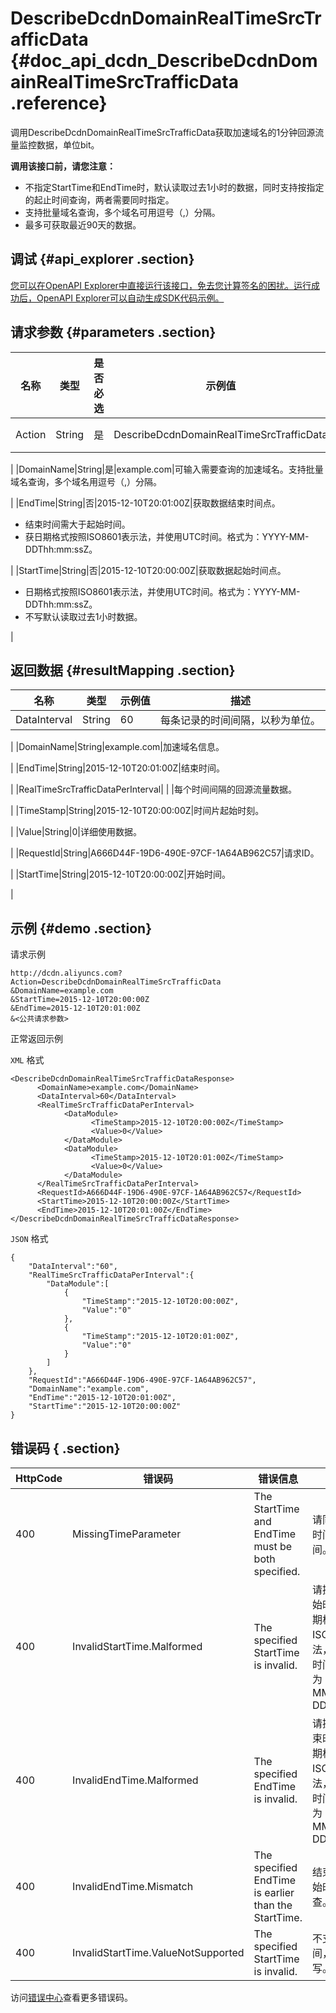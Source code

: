 # DescribeDcdnDomainRealTimeSrcTrafficData {#doc_api_dcdn_DescribeDcdnDomainRealTimeSrcTrafficData .reference}

调用DescribeDcdnDomainRealTimeSrcTrafficData获取加速域名的1分钟回源流量监控数据，单位bit。

 **调用该接口前，请您注意：** 

-   不指定StartTime和EndTime时，默认读取过去1小时的数据，同时支持按指定的起止时间查询，两者需要同时指定。
-   支持批量域名查询，多个域名可用逗号（,）分隔。
-   最多可获取最近90天的数据。

## 调试 {#api_explorer .section}

[您可以在OpenAPI Explorer中直接运行该接口，免去您计算签名的困扰。运行成功后，OpenAPI Explorer可以自动生成SDK代码示例。](https://api.aliyun.com/#product=dcdn&api=DescribeDcdnDomainRealTimeSrcTrafficData&type=RPC&version=2018-01-15)

## 请求参数 {#parameters .section}

|名称|类型|是否必选|示例值|描述|
|--|--|----|---|--|
|Action|String|是|DescribeDcdnDomainRealTimeSrcTrafficData|操作接口名，系统规定参数。取值：**DescribeDcdnDomainRealTimeSrcTrafficData**。

 |
|DomainName|String|是|example.com|可输入需要查询的加速域名。支持批量域名查询，多个域名用逗号（,）分隔。

 |
|EndTime|String|否|2015-12-10T20:01:00Z|获取数据结束时间点。

 -   结束时间需大于起始时间。
-   获日期格式按照ISO8601表示法，并使用UTC时间。格式为：YYYY-MM-DDThh:mm:ssZ。

 |
|StartTime|String|否|2015-12-10T20:00:00Z|获取数据起始时间点。

 -   日期格式按照ISO8601表示法，并使用UTC时间。格式为：YYYY-MM-DDThh:mm:ssZ。
-   不写默认读取过去1小时数据。

 |

## 返回数据 {#resultMapping .section}

|名称|类型|示例值|描述|
|--|--|---|--|
|DataInterval|String|60|每条记录的时间间隔，以秒为单位。

 |
|DomainName|String|example.com|加速域名信息。

 |
|EndTime|String|2015-12-10T20:01:00Z|结束时间。

 |
|RealTimeSrcTrafficDataPerInterval| | |每个时间间隔的回源流量数据。

 |
|TimeStamp|String|2015-12-10T20:00:00Z|时间片起始时刻。

 |
|Value|String|0|详细使用数据。

 |
|RequestId|String|A666D44F-19D6-490E-97CF-1A64AB962C57|请求ID。

 |
|StartTime|String|2015-12-10T20:00:00Z|开始时间。

 |

## 示例 {#demo .section}

请求示例

``` {#request_demo}
http://dcdn.aliyuncs.com?Action=DescribeDcdnDomainRealTimeSrcTrafficData
&DomainName=example.com
&StartTime=2015-12-10T20:00:00Z
&EndTime=2015-12-10T20:01:00Z
&<公共请求参数>
```

正常返回示例

`XML` 格式

``` {#xml_return_success_demo}
<DescribeDcdnDomainRealTimeSrcTrafficDataResponse>
	  <DomainName>example.com</DomainName>
	  <DataInterval>60</DataInterval>
	  <RealTimeSrcTrafficDataPerInterval>
		    <DataModule>
			      <TimeStamp>2015-12-10T20:00:00Z</TimeStamp>
			      <Value>0</Value>
		    </DataModule>
		    <DataModule>
			      <TimeStamp>2015-12-10T20:01:00Z</TimeStamp>
			      <Value>0</Value>
		    </DataModule>
	  </RealTimeSrcTrafficDataPerInterval>
	  <RequestId>A666D44F-19D6-490E-97CF-1A64AB962C57</RequestId>
	  <StartTime>2015-12-10T20:00:00Z</StartTime>
	  <EndTime>2015-12-10T20:01:00Z</EndTime>
</DescribeDcdnDomainRealTimeSrcTrafficDataResponse>
```

`JSON` 格式

``` {#json_return_success_demo}
{
	"DataInterval":"60",
	"RealTimeSrcTrafficDataPerInterval":{
		"DataModule":[
			{
				"TimeStamp":"2015-12-10T20:00:00Z",
				"Value":"0"
			},
			{
				"TimeStamp":"2015-12-10T20:01:00Z",
				"Value":"0"
			}
		]
	},
	"RequestId":"A666D44F-19D6-490E-97CF-1A64AB962C57",
	"DomainName":"example.com",
	"EndTime":"2015-12-10T20:01:00Z",
	"StartTime":"2015-12-10T20:00:00Z"
}
```

## 错误码 { .section}

|HttpCode|错误码|错误信息|描述|
|--------|---|----|--|
|400|MissingTimeParameter|The StartTime and EndTime must be both specified.|请同时提供开始时间和结束时间。|
|400|InvalidStartTime.Malformed|The specified StartTime is invalid.|请提供正确的开始时间格式。日期格式按照ISO8601表示法，并使用UTC时间。\\n格式为：YYYY-MM-DDThh:mm:ssZ|
|400|InvalidEndTime.Malformed|The specified EndTime is invalid.|请提供正确的结束时间格式。日期格式按照ISO8601表示法，并使用UTC时间。 格式为：YYYY-MM-DDThh:mm:ssZ|
|400|InvalidEndTime.Mismatch|The specified EndTime is earlier than the StartTime.|结束时间早于开始时间，请检查。|
|400|InvalidStartTime.ValueNotSupported|The specified StartTime is invalid.|不支持该开始时间，请重新填写。|

访问[错误中心](https://error-center.aliyun.com/status/product/dcdn)查看更多错误码。

